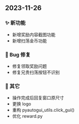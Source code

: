 ## 2023-11-26

### ✨ 新功能

* 新增奖励内容截图功能
* 新增扫荡金币功能

### 🐛 Bug 修复

* 修复领取奖励问题
* 修复兄贵扫荡按钮不识别

### 🚸 其它

* 操作完成后回复窗口原尺寸
* 更换 logo
* 重构 pyautogui_utils.click_gui()
* 优化 reward.py